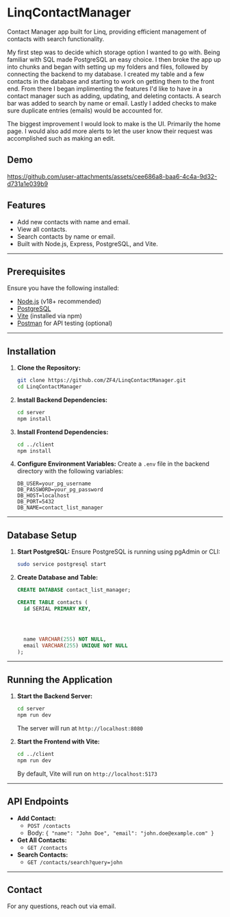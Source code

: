 # LinqContactManager

Contact Manager app built for Linq, providing efficient management of contacts with search functionality.

My first step was to decide which storage option I wanted to go with. Being familiar with SQL made PostgreSQL an easy choice.
I then broke the app up into chunks and began with setting up my folders and files, followed by connecting the backend to my database.
I created my table and a few contacts in the database and starting to work on getting them to the front end.
From there I began implimenting the features I'd like to have in a contact manager such as adding, updating, and deleting contacts.
A search bar was added to search by name or email.
Lastly I added checks to make sure duplicate entries (emails) would be accounted for.

The biggest improvement I would look to make is the UI. Primarily the home page.
I would also add more alerts to let the user know their request was accomplished such as making an edit.

## Demo
https://github.com/user-attachments/assets/cee686a8-baa6-4c4a-9d32-d731a1e039b9



## Features
- Add new contacts with name and email.
- View all contacts.
- Search contacts by name or email.
- Built with Node.js, Express, PostgreSQL, and Vite.

---

## Prerequisites
Ensure you have the following installed:
- [Node.js](https://nodejs.org/) (v18+ recommended)
- [PostgreSQL](https://www.postgresql.org/)
- [Vite](https://vitejs.dev/) (installed via npm)
- [Postman](https://www.postman.com/downloads/) for API testing (optional)

---

## Installation

1. **Clone the Repository:**
    ```bash
    git clone https://github.com/ZF4/LinqContactManager.git
    cd LinqContactManager
    ```

2. **Install Backend Dependencies:**
    ```bash
    cd server
    npm install
    ```

3. **Install Frontend Dependencies:**
    ```bash
    cd ../client
    npm install
    ```

4. **Configure Environment Variables:**
    Create a `.env` file in the backend directory with the following variables:
    ```env
    DB_USER=your_pg_username
    DB_PASSWORD=your_pg_password
    DB_HOST=localhost
    DB_PORT=5432
    DB_NAME=contact_list_manager
    ```

---

## Database Setup

1. **Start PostgreSQL:**
    Ensure PostgreSQL is running using pgAdmin or CLI:
    ```bash
    sudo service postgresql start
    ```

2. **Create Database and Table:**
    ```sql
    CREATE DATABASE contact_list_manager;
    
    CREATE TABLE contacts (
      id SERIAL PRIMARY KEY,




      name VARCHAR(255) NOT NULL,
      email VARCHAR(255) UNIQUE NOT NULL
    );
    ```

---

## Running the Application

1. **Start the Backend Server:**
    ```bash
    cd server
    npm run dev
    ```
    The server will run at `http://localhost:8080`

2. **Start the Frontend with Vite:**
    ```bash
    cd ../client
    npm run dev
    ```
    By default, Vite will run on `http://localhost:5173`

---

## API Endpoints

- **Add Contact:**
  - `POST /contacts`
  - Body: `{ "name": "John Doe", "email": "john.doe@example.com" }`
- **Get All Contacts:**
  - `GET /contacts`
- **Search Contacts:**
  - `GET /contacts/search?query=john`

---

## Contact
For any questions, reach out via email.

